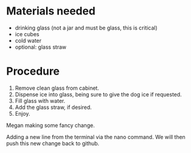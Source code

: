 # Materials needed
- drinking glass (not a jar and must be glass, this is critical)
- ice cubes
- cold water
- optional: glass straw

# Procedure
1. Remove clean glass from cabinet.
2. Dispense ice into glass, being sure to give the dog ice if requested.
3. Fill glass with water.
4. Add the glass straw, if desired. 
5. Enjoy.

Megan making some fancy change.

Adding a new line from the terminal via the nano command. We will then push this new change back to github.
